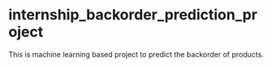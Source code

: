 # internship_backorder_prediction_project
This is machine learning based project to predict the backorder of products.
